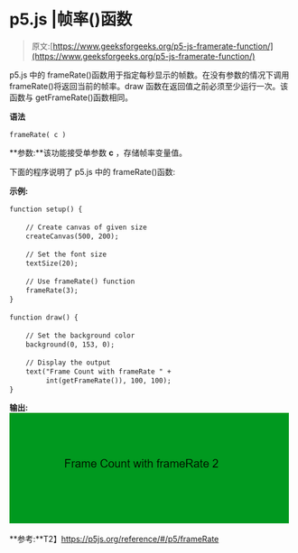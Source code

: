 # p5.js |帧率()函数

> 原文:[https://www.geeksforgeeks.org/p5-js-framerate-function/](https://www.geeksforgeeks.org/p5-js-framerate-function/)

p5.js 中的 frameRate()函数用于指定每秒显示的帧数。在没有参数的情况下调用 frameRate()将返回当前的帧率。draw 函数在返回值之前必须至少运行一次。该函数与 getFrameRate()函数相同。

**语法**

```
frameRate( c )
```

**参数:**该功能接受单参数 **c** ，存储帧率变量值。

下面的程序说明了 p5.js 中的 frameRate()函数:

**示例:**

```
function setup() {

    // Create canvas of given size
    createCanvas(500, 200);

    // Set the font size
    textSize(20);

    // Use frameRate() function
    frameRate(3);
}

function draw() {

    // Set the background color
    background(0, 153, 0);

    // Display the output
    text("Frame Count with frameRate " + 
         int(getFrameRate()), 100, 100);
}
```

**输出:**
![](img/bbfe494e09404676d41c578b1eb0e31c.png)

**参考:**T2】https://p5js.org/reference/#/p5/frameRate